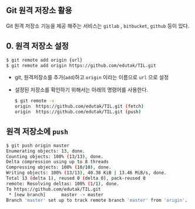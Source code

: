 ## Git 원격 저장소 활용

Git 원격 저장소 기능을 제공 해주는 서비스는 `gitlab` , `bitbucket`, `github` 등이 있다.

## 0. 원격 저장소 설정

```bash
$ git remote add origin {url}
$ git remote add origin https://github.com/edutak/TIL.git
```

* git, 원격저장소를 추가(`add`)하고 `origin` 이라는 이름으로 `url` 으로 설정

* 설정된 저장소를 확인하기 위해서는 아래의 명령어를 사용한다.

  ```bash
  $ git remote -v
  origin  https://github.com/edutak/TIL.git (fetch)
  origin  https://github.com/edutak/TIL.git (push)
  ```



## 원격 저장소에 `push`

```bash
$ git push origin master
Enumerating objects: 13, done.
Counting objects: 100% (13/13), done.
Delta compression using up to 8 threads
Compressing objects: 100% (10/10), done.
Writing objects: 100% (13/13), 40.38 KiB | 13.46 MiB/s, done.
Total 13 (delta 1), reused 0 (delta 0), pack-reused 0
remote: Resolving deltas: 100% (1/1), done.
To https://github.com/edutak/TIL.git
 * [new branch]      master -> master
Branch 'master' set up to track remote branch 'master' from 'origin'.
```

